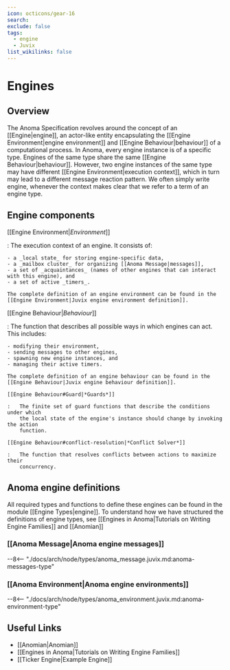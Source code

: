 ```yaml
---
icon: octicons/gear-16
search:
exclude: false
tags:
  - engine
  - Juvix
list_wikilinks: false
---
```


# Engines

## Overview

The Anoma Specification revolves around the concept of an [[Engine|engine]], an
actor-like entity encapsulating the [[Engine Environment|engine environment]] and
[[Engine Behaviour|behaviour]] of a computational process. In Anoma, every
engine instance is of a specific type. Engines of the same type share the same
[[Engine Behaviour|behaviour]]. However, two engine instances of the same type may have different
[[Engine Environment|execution context]],
which in turn may lead to a different message reaction pattern.
We often simply write engine,
whenever the context makes clear that we refer to a term of an engine type.

## Engine components

[[Engine Environment|*Environment*]]

:   The execution context of an engine. It consists of:

    - a _local state_ for storing engine-specific data,
    - a _mailbox cluster_ for organizing [[Anoma Message|messages]],
    - a set of _acquaintances_ (names of other engines that can interact with this engine), and
    - a set of active _timers_.

    The complete definition of an engine environment can be found in the
    [[Engine Environment|Juvix engine environment definition]].

[[Engine Behaviour|*Behaviour*]]

:   The function that describes all possible ways in which engines can act. This
includes:

    - modifying their environment,
    - sending messages to other engines,
    - spawning new engine instances, and
    - managing their active timers.

    The complete definition of an engine behaviour can be found in the
    [[Engine Behaviour|Juvix engine behaviour definition]].

    [[Engine Behaviour#Guard|*Guards*]]

    :   The finite set of guard functions that describe the conditions under which
        the local state of the engine's instance should change by invoking the action
        function.

    [[Engine Behaviour#conflict-resolution|*Conflict Solver*]]

    :   The function that resolves conflicts between actions to maximize their
        concurrency.


## Anoma engine definitions

All required types and functions to define these engines can be found in the
module [[Engine Types|engine]]. To understand how we have structured the
definitions of engine types, see [[Engines in Anoma|Tutorials on Writing
Engine Families]] and [[Anomian]]

### [[Anoma Message|Anoma engine messages]]

--8<-- "./docs/arch/node/types/anoma_message.juvix.md:anoma-messages-type"

### [[Anoma Environment|Anoma engine environments]]

--8<-- "./docs/arch/node/types/anoma_environment.juvix.md:anoma-environment-type"

## Useful Links

- [[Anomian|Anomian]]
- [[Engines in Anoma|Tutorials on Writing Engine Families]]
- [[Ticker Engine|Example Engine]]
